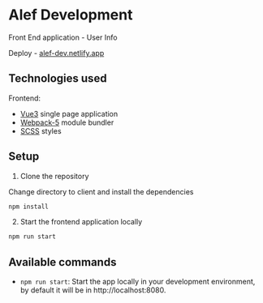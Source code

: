 # Alef Development

Front End application - User Info

Deploy - [alef-dev.netlify.app](https://alef-dev.netlify.app/)

## Technologies used

Frontend:

- [Vue3](https://vuejs.org/) single page application
- [Webpack-5](https://webpack.js.org/) module bundler
- [SCSS](https://sass-lang.com/guide) styles

## Setup

1. Clone the repository

Change directory to client and install the dependencies

```bash
npm install
```

2. Start the frontend application locally

```bash
npm run start
```

## Available commands

- `npm run start`: Start the app locally in your development environment, by default it will be in http://localhost:8080.
